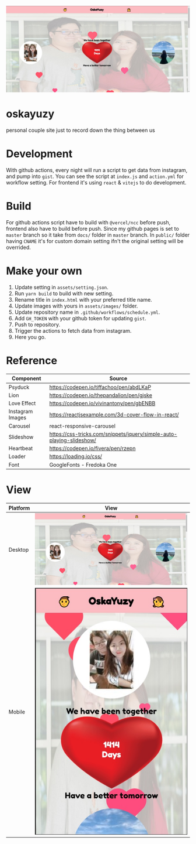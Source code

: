 ![desktop](./desktop-view.jpg)

# oskayuzy

personal couple site just to record down the thing between us

# Development

With github actions, every night will run a script to get data from instagram, and pump into `gist`. You can see the script at `index.js` and `action.yml` for workflow setting. For frontend it's using `react` & `vitejs` to do development.

# Build

For github actions script have to build with `@vercel/ncc` before push, frontend also have to build before push. Since my github pages is set to `master` branch so it take from `docs/` folder in `master` branch. In `public/` folder having `CNAME` it's for custom domain setting ifn't the original setting will be overrided.

# Make your own

1. Update setting in `assets/setting.json`.
2. Run `yarn build` to build with new setting.
3. Rename title in `index.html` with your preferred title name.
4. Update images with yours in `assets/images/` folder.
5. Update repository name in `.github/workflows/schedule.yml`. 
6. Add `GH_TOKEN` with your github token for updating `gist`.
7. Push to repository.
8. Trigger the actions to fetch data from instagram.
9. Here you go.

# Reference

| Component        | Source                                                                |
| ---------------- | --------------------------------------------------------------------- |
| Psyduck          | https://codepen.io/tiffachoo/pen/abdLKaP                              |
| Lion             | https://codepen.io/thepandalion/pen/gjske                             |
| Love Effect      | https://codepen.io/vivinantony/pen/gbENBB                             |
| Instagram Images | https://reactjsexample.com/3d-cover-flow-in-react/                    |
| Carousel         | react-responsive-carousel                                             |
| Slideshow        | https://css-tricks.com/snippets/jquery/simple-auto-playing-slideshow/ |
| Heartbeat        | https://codepen.io/fivera/pen/rzepn                                   |
| Loader           | https://loading.io/css/                                               |
| Font             | GoogleFonts - Fredoka One                                             |

# View

| Platform | View                           |
| -------- | ------------------------------ |
| Desktop  | ![desktop](./desktop-view.jpg) |
| Mobile   | ![mobile](./mobile-view.jpg)   |